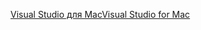 [<span data-ttu-id="729c6-101">Visual Studio для Mac</span><span class="sxs-lookup"><span data-stu-id="729c6-101">Visual Studio for Mac</span></span>](https://www.microsoft.com/net/download/macos)
